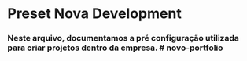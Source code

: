 # Preset Nova Development

### Neste arquivo, documentamos a pré configuração utilizada para criar projetos dentro da empresa. #   n o v o - p o r t f o l i o  
 